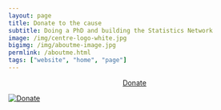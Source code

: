 ```yaml
---
layout: page
title: Donate to the cause
subtitle: Doing a PhD and building the Statistics Network
image: /img/centre-logo-white.jpg
bigimg: /img/aboutme-image.jpg
permlink: /aboutme.html
tags: ["website", "home", "page"]
---
```


<div class = "content" align = "center" href= "https://paypal.me/ARDavidson?locale.x=en_AU"><a href= "https://img.shields.io/badge/Donate-PayPal-green.svg">Donate</a>
</div>

[![Donate]()](https://paypal.me/ARDavidson?locale.x=en_AU)